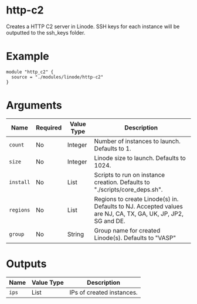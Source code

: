 # http-c2

Creates a HTTP C2 server in Linode. SSH keys for each instance will be outputted to the ssh_keys folder.

# Example

```hcl
module "http_c2" {
  source = "./modules/linode/http-c2"
}
```

# Arguments

| Name                      | Required | Value Type | Description
|---------------------------| -------- | ---------- | -----------
|`count`                    | No       | Integer    | Number of instances to launch. Defaults to 1.
|`size`                     | No       | Integer    | Linode size to launch. Defaults to 1024.
|`install`                  | No       | List       | Scripts to run on instance creation. Defaults to "./scripts/core_deps.sh".
|`regions`                  | No       | List       | Regions to create Linode(s) in. Defaults to NJ. Accepted values are NJ, CA, TX, GA, UK, JP, JP2, SG and DE.
|`group`                    | No       | String     | Group name for created Linode(s). Defaults to "VASP"

# Outputs

| Name                      | Value Type | Description
|---------------------------| ---------- | -----------
|`ips`                      | List       | IPs of created instances.
